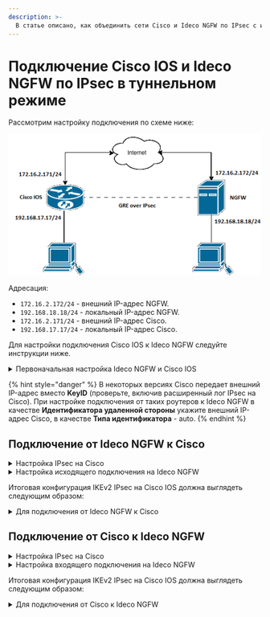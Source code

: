 ```yaml
---
description: >-
  В статье описано, как объединить сети Cisco и Ideco NGFW по IPsec с использованием PSK.
---
```


# Подключение Cisco IOS и Ideco NGFW по IPsec в туннельном режиме

Рассмотрим настройку подключения по схеме ниже:

![](/.gitbook/assets/connect-utm-to-cisco-via-ipsec1.png)

Адресация:

* `172.16.2.172/24` - внешний IP-адрес NGFW.
* `192.168.18.18/24` - локальный IP-адрес NGFW.
* `172.16.2.171/24` - внешний IP-адрес Cisco.
* `192.168.17.17/24` - локальный IP-адрес Cisco.

Для настройки подключения Cisco IOS к Ideco NGFW следуйте инструкции ниже.

<details>

<summary>Первоначальная настройка Ideco NGFW и Cisco IOS</summary>

## Настройка Ideco NGFW

Настройте на Ideco NGFW локальный и внешний интерфейсы. Инструкция по настройке - в [статье](/installation/initial-setup.md).

## Настройка Cisco IOS XE

Настроить Cisco можно, воспользовавшись нашими конфигурационными скриптами, сгенерированными по адресу [https://cisco.ideco.ru/](https://cisco.ideco.ru).

Для настройки Cisco через консоль выполните действия:

1\. Настройте локальный интерфейс:

```
enable
conf t
interface GigabitEthernet2
ip address <локальный IP Cisco> <маска подсети>
no shutdown
ip nat inside
exit
```

2\. Настройте внешний интерфейс:

```
interface GigabitEthernet1
ip address <внешний IP Cisco> <маска подсети>
no shutdown
ip nat outside
exit
```

3\. Проверьте наличие связи между внешними интерфейсами Ideco NGFW и Cisco. Для этого в консоли Cisco используйте команду `ping <внешний IP NGFW>`. Результат вывода команды - наличие ICMP-ответов.

4\. Создайте access-list с адресацией локальной сети:

```
ip access-list extended NAT
permit ip <локальная подсеть Cisco> <обратная маска подсети> any
exit
```

5\. Настройте NAT:

```
ip nat inside source list NAT interface GigabitEthernet1 overload
exit
```

6\. Сохраните настройки конфигурации:

```
write memory
```

7\. **После сохранения настроек проверьте, что из локальной сети Cisco присутствует доступ в интернет.**

Для этого перейдите на какой-нибудь сайт (например: [https://www.cisco.com/](https://www.cisco.com)) с устройства в локальной сети Cisco.

</details>

{% hint style="danger" %}
В некоторых версиях Cisco передает внешний IP-адрес вместо **KeyID** (проверьте, включив расширенный лог IPsec на Cisco). При настройке подключения от таких роутеров к Ideco NGFW в качестве **Идентификатора удаленной стороны** укажите внешний IP-адрес Cisco, в качестве **Типа идентификатора** - auto.
{% endhint %}

## Подключение от Ideco NGFW к Cisco

<details>

<summary>Настройка IPsec на Cisco</summary>

1\. Создайте proposal:

```
conf t
crypto ikev2 proposal ikev2proposal
encryption aes-cbc-256
integrity sha256
group 19
exit
```

2\. Создайте policy:

```
crypto ikev2 policy ikev2policy
match fvrf any
proposal ikev2proposal
exit
```

3\. Создайте peer:

```
crypto ikev2 keyring key
peer strongswan
address <внешний IP NGFW>
pre-shared-key local <psk>
pre-shared-key remote <psk>
exit
exit
```

4\. Создайте IKEv2 profile:

```
crypto ikev2 profile ikev2profile
match identity remote key-id <key-id>
authentication remote pre-share
authentication local pre-share
keyring local key
exit
```

5\. Настройте шифрование в ESP:

```
crypto ipsec transform-set TS esp-gcm 256
mode tunnel
exit
```

6\. Создайте ipsec-isakmp:

```
crypto map cmap 10 ipsec-isakmp
set peer <внешний IP NGFW>
set transform-set TS
set ikev2-profile ikev2profile
match address cryptoacl
reverse-route
exit
```

7\. Настройте crypto map на внешнем интерфейсе:

```
interface GigabitEthernet1
crypto map cmap
exit
```

8\. Создайте access-list для трафика между локальными сетями Cisco и NGFW:

```
ip access-list extended cryptoacl
permit ip <локальная подсеть Cisco> <обратная маска подсети> <локальная подсеть NGFW> <обратная маска подсети>
exit
```

9\. Добавьте в access-list NAT исключения трафика между локальными сетями Cisco и NGFW (правило `deny` должно оказаться выше, чем `permit`):

```
ip access-list extended NAT
no permit ip <локальная подсеть Cisco> <обратная маска подсети> any
deny ip <локальная подсеть Cisco> <обратная маска подсети> <локальная подсеть NGFW> <обратная маска подсети>
permit ip <локальная подсеть Cisco> <обратная маска подсети> any
exit

end
```

10\. Сохраните настройки конфигурации:

```
write memory
```

</details>

<details>

<summary>Настройка исходящего подключения на Ideco NGFW</summary>

Для настройки исходящего IPsec-подключения на Ideco NGFW выполните действия:

1\. В веб-интерфейсе Ideco NGFW откройте вкладку **Сервисы -> IPsec -> Исходящие подключения**.

2\. Добавьте новое подключение:

![](/.gitbook/assets/ipsec25.png)

   * **Название** - любое.
   * **Зона** - укажите зону для добавления IPSec подключения.
   * **Режим работы** - выберите **Туннельный**.
   * **Адрес удаленного устройства** - введите IP-адрес Cisco.
   * **IP-адрес интерфейса туннеля** - укажите IP-адрес интерфейса туннеля. Поле необязательное, заполняется при настройке BGP-соседства для динамической маршрутизации и для получения статистики обмена пакетами.
   * **Удаленный IP-адрес туннеля** - укажите IP-адрес интерфейса туннеля Cisco. Поле необязательное. Для получения статистики о потере пакетов, средней задержке и джиттере заполните поля **IP-адрес интрефейса туннеля** и **Удаленный IP-адрес туннеля**. Они должны находиться в одной подсети.
   * **Автоматическое создание маршрутов** - включите опцию.
   * **Домашние локальные сети** - укажите локальную сеть Ideco NGFW.
   * **Удаленные локальные сети** - укажите локальную сеть Cisco.
   * **Тип аутентификации** - PSK.
   * **PSK** - будет сгенерирован случайный PSK-ключ. Он потребуется, чтобы настроить подключение в Cisco.
   * **Идентификатор NGFW** - введенный ключ будет использоваться для идентификации исходящего подключения. Введите также этот идентификатор в Cisco.
   * **Индекс интерфейса для Netflow** - введите индекс для идентификации интерфейса (целое число от 0 до 65535), если используете Netflow.

3\. Сохраните созданное подключение, затем нажмите на кнопку **Включить**.

4\. Проверьте, что подключение установлено и используется (в столбце **Статусы** зеленым цветом будет подсвечена надпись **Используется**).

5\. Проверьте наличие трафика между локальными сетями.

</details>

Итоговая конфигурация IKEv2 IPsec на Cisco IOS должна выглядеть следующим образом:

<details>

<summary>Для подключения от Ideco NGFW к Cisco</summary>

```
crypto ikev2 proposal ikev2proposal
 encryption aes-cbc-256
 integrity sha256
 group 19

crypto ikev2 policy ikev2policy
 match fvrf any
 proposal ikev2proposal


crypto ikev2 keyring key
  peer strongswan
   address <внешний IP NGFW>
   pre-shared-key local <psk>
   pre-shared-key remote <psk>

crypto ikev2 profile ikev2profile
  match identity remote key-id <key-id>
  authentication remote pre-share
  authentication local pre-share
  keyring local key

crypto ipsec transform-set TS esp-gcm 256
 mode tunnel

crypto map cmap 10 ipsec-isakmp
 set peer <внешний IP NGFW>
 set transform-set TS
 set ikev2-profile ikev2profile
 match address cryptoacl
 reverse-route

interface GigabitEthernet1
! внешний интерфейс
 ip address <внешний IP Cisco> <маска подсети>
 ip nat outside
 negotiation auto
 no mop enabled
 no mop sysid
 crypto map cmap

interface GigabitEthernet2
! локальный интерфейс
 ip address <локальный IP Cisco> <маска подсети>
 ip nat inside
 negotiation auto
 no mop enabled
 no mop sysid

ip nat inside source list NAT interface GigabitEthernet1 overload

ip access-list extended NAT
 deny   ip <локальная подсеть Cisco> <обратная маска подсети> <локальная подсеть NGFW> <обратная маска подсети>
 permit ip <локальная подсеть Cisco> <обратная маска подсети> any
ip access-list extended cryptoacl
 permit ip <локальная подсеть Cisco> <обратная маска подсети> <локальная подсеть NGFW> <обратная маска подсети>
```

</details>

## Подключение от Cisco к Ideco NGFW

<details>

<summary>Настройка IPsec на Cisco</summary>

1\. Создайте proposal:

```
conf t
crypto ikev2 proposal ikev2proposal
encryption aes-cbc-256
integrity sha256
group 19
exit
```

2\. Создайте policy:

```
crypto ikev2 policy ikev2policy
match fvrf any
proposal ikev2proposal
exit
```

3\. Создайте peer:

```
crypto ikev2 keyring key
peer strongswan
address <внешний IP NGFW>
identity key-id <key-id> # Если Cisco передает IP вместо key-id, то identity address <внешний IP-адрес Cisco>
pre-shared-key local <psk>
pre-shared-key remote <psk>
exit
exit
```

4\. Создайте IKEv2 profile:

```
crypto ikev2 profile ikev2profile
match identity remote address <внешний IP NGFW> 255.255.255.255
authentication remote pre-share
authentication local pre-share
keyring local key
exit
```

5\. Настройте шифрование в ESP:

```
crypto ipsec transform-set TS esp-gcm 256
mode tunnel
exit
```

6\. Создайте ipsec-isakmp:

```
crypto map cmap 10 ipsec-isakmp
set peer <внешний IP NGFW>
set transform-set TS
set ikev2-profile ikev2profile
match address cryptoacl
reverse-route
exit
```

7\. Настройте crypto map на внешнем интерфейсе:

```
interface GigabitEthernet1
crypto map cmap
exit
```

8\. Создайте access-list для трафика между локальными сетями Cisco и NGFW:

```
ip access-list extended cryptoacl
permit ip <локальная подсеть Cisco> <обратная маска подсети> <локальная подсеть NGFW> <обратная маска подсети>
exit
```

9\. Добавьте в access-list NAT исключения трафика между локальными сетями Cisco и NGFW (правило `deny` должно оказаться выше чем `permit`):

```
ip access-list extended NAT
no permit ip <локальная подсеть Cisco> <обратная маска подсети> any
deny ip <локальная подсеть Cisco> <обратная маска подсети> <локальная подсеть NGFW> <обратная маска подсети>
permit ip <локальная подсеть Cisco> <обратная маска подсети> any
exit

end
```

10\. Сохраните настройки конфигурации:

```
write memory
```

</details>

<details>

<summary>Настройка входящего подключения на Ideco NGFW</summary>

Для настройки входящего IPsec-подключения на Ideco NGFW выполните действия:

1\. В веб-интерфейсе Ideco NGFW откройте вкладку **Сервисы -> IPsec -> Устройства (входящие подключения)**.

2\. Добавьте новое подключение:

![](/.gitbook/assets/ipsec26.png)

   * **Название** - любое.
   * **Зона** - укажите зону для добавления IPSec-подключения.
   * **Режим работы** - выберите **Туннельный**.
   * **IP-адрес интерфейса туннеля** - укажите IP-адрес интерфейса туннеля. Поле необязательное, заполняется при настройке BGP-соседства для динамической маршрутизации и для получения статистики обмена пакетами.
   * **Удаленный IP-адрес туннеля** - укажите IP-адрес интерфейса туннеля Cisco. Поле необязательное. Для получения статистики о потере пакетов, средней задержке и джиттере заполните поля **IP-адрес интрефейса туннеля** и **Удаленный IP-адрес туннеля**. Они должны находиться в одной подсети. заполняется для получения статистики обмена пакетами.
   * **Автоматическое создание маршрутов** - включите опцию. 
   * **Домашние локальные сети** - укажите локальную сеть Ideco NGFW.
   * **Удаленные локальные сети** - укажите локальную сеть Cisco.
   * **Тип аутентификации** - PSK.
   * **PSK** - укажите PSK-ключ.
   * **Тип идентификатора** - keyid или auto, если Cisco передает IP-адрес вместо key-id.
   * **Идентификатор удаленной стороны** - вставьте идентификатор Cisco (параметр Key ID) или IP-адрес Cisco, если Cisco передает IP-адрес вместо key-id.
   * **Индекс интерфейса для Netflow** - введите индекс для идентификации интерфейса (целое число от 0 до 65535), если используете Netflow.

3\. Сохраните созданное подключение, затем нажмите на кнопку **Включить**.

4\. Проверьте, что подключение установлено и используется (в столбце **Статусы** зеленым цветом будет подсвечена надпись **Используется**).

5\. Проверьте наличие трафика между локальными сетями.

</details>

Итоговая конфигурация IKEv2 IPsec на Cisco IOS должна выглядеть следующим образом:

<details>

<summary>Для подключения от Cisco к Ideco NGFW</summary>

```
crypto ikev2 proposal ikev2proposal
 encryption aes-cbc-256
 integrity sha256
 group 19

crypto ikev2 policy ikev2policy
 match fvrf any
 proposal ikev2proposal


crypto ikev2 keyring key
  peer strongswan
   address <внешний IP NGFW>
   identity key-i <key-id> # Если Cisco передает IP вместо key-id, то identity address <внешний IP-адрес Cisco>
   pre-shared-key local <psk>
   pre-shared-key remote <psk>

crypto ikev2 profile ikev2profile
  match identity remote address <внешний IP NGFW> 255.255.255.255
  authentication remote pre-share
  authentication local pre-share
  keyring local key

crypto ipsec transform-set TS esp-gcm 256
 mode tunnel

crypto map cmap 10 ipsec-isakmp
 set peer <внешний IP NGFW>
 set transform-set TS
 set ikev2-profile ikev2profile
 match address cryptoacl
 reverse-route

interface GigabitEthernet1
! внешний интерфейс
 ip address <внешний IP Cisco> <маска подсети>
 ip nat outside
 negotiation auto
 no mop enabled
 no mop sysid
 crypto map cmap

interface GigabitEthernet2
! локальный интерфейс
 ip address <локальный IP Cisco> <маска подсети>
 ip nat inside
 negotiation auto
 no mop enabled
 no mop sysid

ip nat inside source list NAT interface GigabitEthernet1 overload

ip access-list extended NAT
 deny   ip <локальная подсеть Cisco> <обратная маска подсети> <локальная подсеть NGFW> <обратная маска подсети>
 permit ip <локальная подсеть Cisco> <обратная маска подсети> any
ip access-list extended cryptoacl
 permit ip <локальная подсеть Cisco> <обратная маска подсети> <локальная подсеть NGFW> <обратная маска подсети>
```

</details>